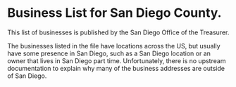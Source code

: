 
# Business List for San Diego County. 

This list of businesses is published by the San Diego Office of the Treasurer. 

The businesses listed in the file have locations across the US, but usually have some presence in San Diego, such as a San Diego location or an owner that lives in San Diego part time. Unfortunately, there is no upstream documentation to explain why many of the business addresses are outside of San Diego. 

